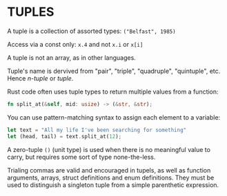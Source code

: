 # TUPLES

A tuple is a collection of assorted types: `("Belfast", 1985)`

Access via a const only: `x.4` and not `x.i` or `x[i]`

A tuple is not an array, as in other languages.

Tuple's name is dervived from "pair", "triple", "quadruple", "quintuple", etc.
Hence _n-tuple_ or _tuple_.

Rust code often uses tuple types to return multiple values from a function:

```rust
fn split_at(&self, mid: usize) -> (&str, &str);
```

You can use pattern-matching syntax to assign each element to a variable:

```rust
let text = "All my life I've been searching for something"
let (head, tail) = text.split_at(12);
```

A zero-tuple `()` (unit type) is used when there is no meaningful value to
carry, but requires some sort of type none-the-less.

Trialing commas are valid and encouraged in tupels, as well as function
arguments, arrays, struct definitions and enum definitions. They must be
used to distinguish a singleton tuple from a simple parenthetic expression.
